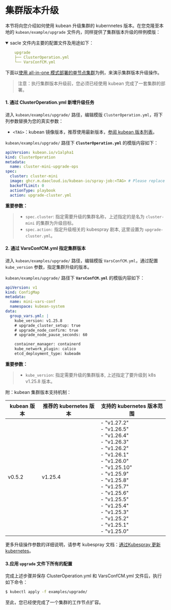 # 集群版本升级

本节将向您介绍如何使用 kubean 升级集群的 kubernnetes 版本。在您克隆至本地的 `kubean/example/upgrade` 文件内，同样提供了集群版本升级的样例模版：

<details open>
<summary> sacle 文件内主要的配置文件及用途如下：</summary>

```yaml
    upgrade
    ├── ClusterOperation.yml
    └── VarsConfCM.yml
```
</details>

下面以[使用 all-in-one 模式部署的单节点集群](./all-in-one-install.md)为例，来演示集群版本升级操作。
> 注意：执行集群版本升级前，您必须已经使用 kubean 完成了一套集群的部署。

#### 1. 通过 ClusterOperation.yml 新增升级任务

进入 `kubean/examples/upgrade/` 路径，编辑模版 `ClusterOperation.yml`，将下列参数替换为您的真实参数：

  - `<TAG>`：kubean 镜像版本，推荐使用最新版本，[参阅 kubean 版本列表](https://github.com/kubean-io/kubean/tags)。

`kubean/examples/upgrade/` 路径下 **`ClusterOperation.yml`** 的模版内容如下：

```yaml
apiVersion: kubean.io/v1alpha1
kind: ClusterOperation
metadata:
  name: cluster-mini-upgrade-ops
spec:
  cluster: cluster-mini
  image: ghcr.m.daocloud.io/kubean-io/spray-job:<TAG> # Please replace <TAG> with the specified version, such as v0.4.9
  backoffLimit: 0
  actionType: playbook
  action: upgrade-cluster.yml
```
**重要参数：**
>* `spec.cluster`: 指定需要升级的集群名称，上述指定的是名为 `cluster-mini` 的集群为升级目标。
>* `spec.action:` 指定升级相关的 kubespray 剧本, 这里设置为 `upgrade-cluster.yml`。

#### 2. 通过 VarsConfCM.yml 指定集群版本

进入 `kubean/examples/upgrade/` 路径，编辑模版 `VarsConfCM.yml`，通过配置 `kube_version` 参数，指定集群升级的版本。

`kubean/examples/upgrade/` 路径下 **`VarsConfCM.yml`** 的模版内容如下：

```yaml
apiVersion: v1
kind: ConfigMap
metadata:
  name: mini-vars-conf
  namespace: kubean-system
data:
  group_vars.yml: |
    kube_version: v1.25.8
    # upgrade_cluster_setup: true
    # upgrade_node_confirm: true
    # upgrade_node_pause_seconds: 60

    container_manager: containerd
    kube_network_plugin: calico
    etcd_deployment_type: kubeadm
```
**重要参数：**
>* `kube_version`: 指定需要升级的集群版本, 上述指定了要升级到 k8s v1.25.8 版本。

附：kubean 集群版本支持机制：

| kubean 版本 | 推荐的 kubernetes 版本 | 支持的 kubernetes 版本范围                                   |
| ----------- | ---------------------- | ------------------------------------------------------------ |
| v0.5.2      | v1.25.4                | - "v1.27.2"<br/>        - "v1.26.5"<br/>        - "v1.26.4"<br/>        - "v1.26.3"<br/>        - "v1.26.2"<br/>        - "v1.26.1"<br/>        - "v1.26.0"<br/>        - "v1.25.10"<br/>        - "v1.25.9"<br/>        - "v1.25.8"<br/>        - "v1.25.7"<br/>        - "v1.25.6"<br/>        - "v1.25.5"<br/>        - "v1.25.4"<br/>        - "v1.25.3"<br/>        - "v1.25.2"<br/>        - "v1.25.1"<br/>        - "v1.25.0" |

更多升级操作参数的详细说明，请参考 kubespray 文档：[通过Kubespray 更新 kubernetes](https://github.com/kubernetes-sigs/kubespray/blob/master/docs/upgrades.md)。

#### 3.应用 `upgrade` 文件下所有的配置

完成上述步骤并保存 ClusterOperation.yml 和 VarsConfCM.yml 文件后，执行如下命令：

```bash
$ kubectl apply -f examples/upgrade/
```

至此，您已经使完成了一个集群的工作节点扩容。
